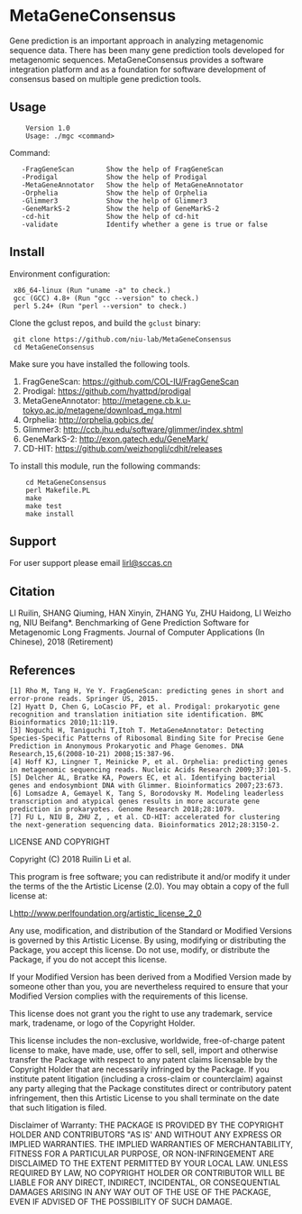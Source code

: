 MetaGeneConsensus
===========
Gene prediction is an important approach in analyzing metagenomic sequence data. There has been many gene prediction tools developed for metagenomic sequences. MetaGeneConsensus provides a software integration platform and as a foundation for software development of consensus based on multiple gene prediction tools.

Usage
-----

        Version 1.0
        Usage: ./mgc <command>

Command:

       -FragGeneScan        Show the help of FragGeneScan
       -Prodigal            Show the help of Prodigal
       -MetaGeneAnnotator   Show the help of MetaGeneAnnotator
       -Orphelia            Show the help of Orphelia
       -Glimmer3            Show the help of Glimmer3
       -GeneMarkS-2         Show the help of GeneMarkS-2
       -cd-hit              Show the help of cd-hit
       -validate            Identify whether a gene is true or false 

Install
-------

Environment configuration:

     x86_64-linux (Run "uname -a" to check.)
     gcc (GCC) 4.8+ (Run "gcc --version" to check.)
     perl 5.24+ (Run "perl --version" to check.)

Clone the gclust repos, and build the `gclust` binary:

     git clone https://github.com/niu-lab/MetaGeneConsensus
     cd MetaGeneConsensus

Make sure you have installed the following tools.

  1. FragGeneScan: <https://github.com/COL-IU/FragGeneScan>
  2. Prodigal: <https://github.com/hyattpd/prodigal>
  3. MetaGeneAnnotator: <http://metagene.cb.k.u-tokyo.ac.jp/metagene/download_mga.html>
  4. Orphelia: <http://orphelia.gobics.de/>
  5. Glimmer3: <http://ccb.jhu.edu/software/glimmer/index.shtml>
  6. GeneMarkS-2: <http://exon.gatech.edu/GeneMark/>
  7. CD-HIT: <https://github.com/weizhongli/cdhit/releases>

To install this module, run the following commands:

        cd MetaGeneConsensus
        perl Makefile.PL
        make
        make test
        make install 

Support
--------
For user support please email lirl@sccas.cn

Citation
--------
LI Ruilin, SHANG Qiuming, HAN Xinyin, ZHANG Yu, ZHU Haidong, LI Weizhong, NIU Beifang*. Benchmarking of Gene Prediction Software for Metagenomic Long Fragments. Journal of Computer Applications (In Chinese), 2018 (Retirement)

References
--------
    [1] Rho M, Tang H, Ye Y. FragGeneScan: predicting genes in short and error-prone reads. Springer US, 2015.
    [2] Hyatt D, Chen G, LoCascio PF, et al. Prodigal: prokaryotic gene recognition and translation initiation site identification. BMC Bioinformatics 2010;11:119.
    [3] Noguchi H, Taniguchi T,Itoh T. MetaGeneAnnotator: Detecting Species-Specific Patterns of Ribosomal Binding Site for Precise Gene Prediction in Anonymous Prokaryotic and Phage Genomes. DNA Research,15,6(2008-10-21) 2008;15:387-96.
    [4] Hoff KJ, Lingner T, Meinicke P, et al. Orphelia: predicting genes in metagenomic sequencing reads. Nucleic Acids Research 2009;37:101-5.
    [5] Delcher AL, Bratke KA, Powers EC, et al. Identifying bacterial genes and endosymbiont DNA with Glimmer. Bioinformatics 2007;23:673.
    [6] Lomsadze A, Gemayel K, Tang S, Borodovsky M. Modeling leaderless transcription and atypical genes results in more accurate gene prediction in prokaryotes. Genome Research 2018;28:1079.
    [7] FU L, NIU B, ZHU Z, , et al. CD-HIT: accelerated for clustering the next-generation sequencing data. Bioinformatics 2012;28:3150-2.
LICENSE AND COPYRIGHT

Copyright (C) 2018 Ruilin Li et al.

This program is free software; you can redistribute it and/or modify it
under the terms of the the Artistic License (2.0). You may obtain a
copy of the full license at:

L<http://www.perlfoundation.org/artistic_license_2_0>

Any use, modification, and distribution of the Standard or Modified
Versions is governed by this Artistic License. By using, modifying or
distributing the Package, you accept this license. Do not use, modify,
or distribute the Package, if you do not accept this license.

If your Modified Version has been derived from a Modified Version made
by someone other than you, you are nevertheless required to ensure that
your Modified Version complies with the requirements of this license.

This license does not grant you the right to use any trademark, service
mark, tradename, or logo of the Copyright Holder.

This license includes the non-exclusive, worldwide, free-of-charge
patent license to make, have made, use, offer to sell, sell, import and
otherwise transfer the Package with respect to any patent claims
licensable by the Copyright Holder that are necessarily infringed by the
Package. If you institute patent litigation (including a cross-claim or
counterclaim) against any party alleging that the Package constitutes
direct or contributory patent infringement, then this Artistic License
to you shall terminate on the date that such litigation is filed.

Disclaimer of Warranty: THE PACKAGE IS PROVIDED BY THE COPYRIGHT HOLDER
AND CONTRIBUTORS "AS IS' AND WITHOUT ANY EXPRESS OR IMPLIED WARRANTIES.
THE IMPLIED WARRANTIES OF MERCHANTABILITY, FITNESS FOR A PARTICULAR
PURPOSE, OR NON-INFRINGEMENT ARE DISCLAIMED TO THE EXTENT PERMITTED BY
YOUR LOCAL LAW. UNLESS REQUIRED BY LAW, NO COPYRIGHT HOLDER OR
CONTRIBUTOR WILL BE LIABLE FOR ANY DIRECT, INDIRECT, INCIDENTAL, OR
CONSEQUENTIAL DAMAGES ARISING IN ANY WAY OUT OF THE USE OF THE PACKAGE,
EVEN IF ADVISED OF THE POSSIBILITY OF SUCH DAMAGE.

